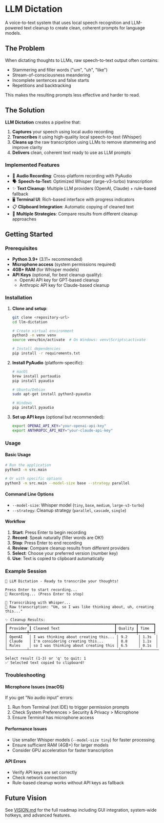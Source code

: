 # LLM Dictation

A voice-to-text system that uses local speech recognition and LLM-powered text cleanup to create clean, coherent prompts for language models.

## The Problem

When dictating thoughts to LLMs, raw speech-to-text output often contains:
- Stammering and filler words ("um", "uh", "like")
- Stream-of-consciousness meandering
- Incomplete sentences and false starts
- Repetitions and backtracking

This makes the resulting prompts less effective and harder to read.

## The Solution

**LLM Dictation** creates a pipeline that:
1. **Captures** your speech using local audio recording
2. **Transcribes** it using high-quality local speech-to-text (Whisper)
3. **Cleans up** the raw transcription using LLMs to remove stammering and improve clarity
4. **Delivers** clean, coherent text ready to use as LLM prompts

### Implemented Features
- 🎤 **Audio Recording**: Cross-platform recording with PyAudio
- 🗣️ **Speech-to-Text**: Optimized Whisper (large-v3-turbo) transcription
- ✨ **Text Cleanup**: Multiple LLM providers (OpenAI, Claude) + rule-based fallback
- 🖥️ **Terminal UI**: Rich-based interface with progress indicators
- 📋 **Clipboard Integration**: Automatic copying of cleaned text
- 🔄 **Multiple Strategies**: Compare results from different cleanup approaches

## Getting Started

### Prerequisites
- **Python 3.9+** (3.11+ recommended)
- **Microphone access** (system permissions required)
- **4GB+ RAM** (for Whisper models)
- **API Keys** (optional, for best cleanup quality):
  - OpenAI API key for GPT-based cleanup
  - Anthropic API key for Claude-based cleanup

### Installation

1. **Clone and setup**:
   ```bash
   git clone <repository-url>
   cd llm-dictation

   # Create virtual environment
   python3 -m venv venv
   source venv/bin/activate  # On Windows: venv\Scripts\activate

   # Install dependencies
   pip install -r requirements.txt
   ```

2. **Install PyAudio** (platform-specific):
   ```bash
   # macOS
   brew install portaudio
   pip install pyaudio

   # Ubuntu/Debian
   sudo apt-get install python3-pyaudio

   # Windows
   pip install pyaudio
   ```

3. **Set up API keys** (optional but recommended):
   ```bash
   export OPENAI_API_KEY="your-openai-api-key"
   export ANTHROPIC_API_KEY="your-claude-api-key"
   ```

### Usage

#### Basic Usage
```bash
# Run the application
python3 -m src.main

# Or with specific options
python3 -m src.main --model-size base --strategy parallel
```

#### Command Line Options
- `--model-size`: Whisper model (`tiny`, `base`, `medium`, `large-v3-turbo`)
- `--strategy`: Cleanup strategy (`parallel`, `cascade`, `single`)

#### Workflow
1. **Start**: Press Enter to begin recording
2. **Record**: Speak naturally (filler words are OK!)
3. **Stop**: Press Enter to end recording
4. **Review**: Compare cleanup results from different providers
5. **Select**: Choose your preferred version (number key)
6. **Use**: Text is copied to clipboard automatically

### Example Session
```
🎤 LLM Dictation - Ready to transcribe your thoughts!

Press Enter to start recording...
🔴 Recording... (Press Enter to stop)

🤖 Transcribing with Whisper...
📝 Raw transcription: "Um, so I was like thinking about, uh, creating this..."

✨ Cleanup Results:
┏━━━━━━━━━┳━━━━━━━━━━━━━━━━━━━━━━━━━━━━━━━━━━━━━━━┳━━━━━━━━━┳━━━━━━━┓
┃ Provider ┃ Cleaned Text                         ┃ Quality ┃ Time  ┃
┡━━━━━━━━━╇━━━━━━━━━━━━━━━━━━━━━━━━━━━━━━━━━━━━━━━╇━━━━━━━━━╇━━━━━━━┩
│ OpenAI   │ I was thinking about creating this... │ 9.2     │ 1.3s  │
│ Claude   │ I'm considering creating this...      │ 8.8     │ 1.1s  │
│ Rules    │ so I was thinking about creating this │ 6.5     │ 0.1s  │
└─────────┴─────────────────────────────────────────┴─────────┴───────┘

Select result (1-3) or 'q' to quit: 1
✅ Selected text copied to clipboard!
```

### Troubleshooting

#### Microphone Issues (macOS)
If you get "No audio input" errors:
1. Run from Terminal (not IDE) to trigger permission prompts
2. Check System Preferences > Security & Privacy > Microphone
3. Ensure Terminal has microphone access

#### Performance Issues
- Use smaller Whisper models (`--model-size tiny`) for faster processing
- Ensure sufficient RAM (4GB+) for larger models
- Consider GPU acceleration for faster transcription

#### API Errors
- Verify API keys are set correctly
- Check network connection
- Rule-based cleanup works without API keys as fallback

## Future Vision

See [VISION.md](VISION.md) for the full roadmap including GUI integration, system-wide hotkeys, and advanced features.
